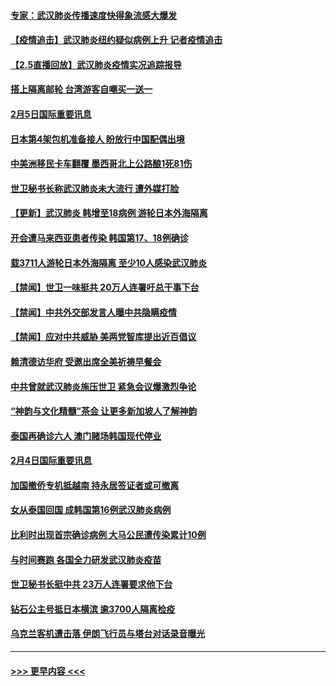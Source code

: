 #### [专家：武汉肺炎传播速度快得象流感大爆发](../pages/prog202/a102770132.md?t=02060402) 
#### [【疫情追击】武汉肺炎纽约疑似病例上升 记者疫情追击](../pages/prog202/a102770000.md?t=02060402) 
#### [【2.5直播回放】武汉肺炎疫情实况追踪报导](../pages/prog202/a102769913.md?t=02060402) 
#### [搭上隔离邮轮 台湾游客自嘲买一送一](../pages/prog202/a102769845.md?t=02060402) 
#### [2月5日国际重要讯息](../pages/prog202/a102769821.md?t=02060402) 
#### [日本第4架包机准备接人 盼放行中国配偶出境](../pages/prog202/a102769765.md?t=02060402) 
#### [中美洲移民卡车翻覆 墨西哥北上公路酿1死81伤](../pages/prog202/a102769703.md?t=02060402) 
#### [世卫秘书长称武汉肺炎未大流行 遭外媒打脸](../pages/prog202/a102769679.md?t=02060402) 
#### [【更新】武汉肺炎 韩增至18病例 游轮日本外海隔离](../pages/prog202/a102758911.md?t=02060402) 
#### [开会遭马来西亚患者传染 韩国第17、18例确诊](../pages/prog202/a102769600.md?t=02060402) 
#### [载3711人游轮日本外海隔离 至少10人感染武汉肺炎](../pages/prog202/a102769538.md?t=02060402) 
#### [【禁闻】世卫一味挺共 20万人连署吁总干事下台](../pages/prog202/a102769445.md?t=02060402) 
#### [【禁闻】中共外交部发言人曝中共隐瞒疫情](../pages/prog202/a102769400.md?t=02060402) 
#### [【禁闻】应对中共威胁 美两党智库提出近百倡议](../pages/prog202/a102769357.md?t=02060402) 
#### [赖清德访华府  受邀出席全美祈祷早餐会](../pages/prog202/a102769350.md?t=02060402) 
#### [中共曾就武汉肺炎施压世卫 紧急会议爆激烈争论](../pages/prog202/a102769312.md?t=02060402) 
#### [“神韵与文化精髓”茶会 让更多新加坡人了解神韵](../pages/prog202/a102769286.md?t=02060402) 
#### [泰国再确诊六人 澳门赌场韩国现代停业](../pages/prog202/a102769239.md?t=02060402) 
#### [2月4日国际重要讯息](../pages/prog202/a102768884.md?t=02060402) 
#### [加国撤侨专机抵越南 持永居签证者或可撤离](../pages/prog202/a102768877.md?t=02060402) 
#### [女从泰国回国 成韩国第16例武汉肺炎病例](../pages/prog202/a102768669.md?t=02060402) 
#### [比利时出现首宗确诊病例 大马公民遭传染累计10例](../pages/prog202/a102768824.md?t=02060402) 
#### [与时间赛跑 各国全力研发武汉肺炎疫苗](../pages/prog202/a102768738.md?t=02060402) 
#### [世卫秘书长挺中共 23万人连署要求他下台](../pages/prog202/a102768717.md?t=02060402) 
#### [钻石公主号抵日本横滨 逾3700人隔离检疫](../pages/prog202/a102768714.md?t=02060402) 
#### [乌克兰客机遭击落 伊朗飞行员与塔台对话录音曝光](../pages/prog202/a102768645.md?t=02060402) 

----
#### [ >>> 更早内容 <<< ](../indexes/prog202-earlier.md)
